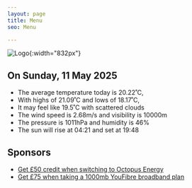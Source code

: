 ```yaml
---
layout: page
title: Menu
seo: Menu

---
```


![Logo](/images/logo.jpg){:width="832px"}

<!-- weather_marker starts -->
## On Sunday, 11 May 2025

- The average temperature today is 20.22˚C,
- With highs of 21.09˚C and lows of 18.17˚C,
- It may feel like 19.5˚C with scattered clouds
- The wind speed is 2.68m/s and visibility is 10000m
- The pressure is 1011hPa and humidity is 46%
- The sun will rise at 04:21 and set at 19:48

<!-- weather_marker ends -->

## Sponsors

- [Get £50 credit when switching to Octopus Energy](https://bit.ly/3oD1nnS)
- [Get £75 when taking a 1000mb YouFibre broadband plan](https://aklam.io/91zWhU?)
